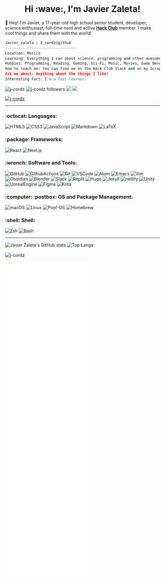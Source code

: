 <h1 align="center">Hi :wave:, I'm Javier Zaleta!</h1>

:wave: Hey! I'm Javier, a 17-year-old high school senior student, developer, science enthusiast, full-time nerd and active **[Hack Club](https://hackclub.com/)** member. I make cool things and share them with the world!

```python
Javier_zaleta | J_cordz@github
--------------------------------
Location: Mexico
Learning: Everything I can about science, programming and other awesome things!
Hobbies: Programming, Reading, Gaming, Sci-Fi, Music, Movies, Game Development, Digital Art.
How to reach me: You can find me on the Hack Club Slack and on my Scrapbook where I post daily what I'm doing!
Ask me about: Anything about the things I like!
Interesting Fact: I'm a fast-learner!
```

<p align="left"> 
<img src="https://komarev.com/ghpvc/?username=j-cordz&label=Profile%20views&color=DC143C&style=flat" alt="j-cordz" /> 
<img src="https://img.shields.io/github/followers/J-cordz?style=social" alt="j-cordz followers" />       
<a href="https://scrapbook.hackclub.com/J_cordz/"><img src="https://img.shields.io/badge/Javier Zaleta Scrapbook-%23EC3750.svg?&style=flat&logo=hack-club&logoColor=white"></a> 
<a href="https://www.polywork.com/j_cordz"><img src="https://img.shields.io/badge/Javier Zaleta Polywork-543DE0.svg?&style=flat&logo=polywork&logoColor=white"></a>     
</p>

<p align="left"> 
<a href="https://github.com/ryo-ma/github-profile-trophy"><img src="https://github-profile-trophy.vercel.app/?username=j-cordz&theme=monokai&margin-w=15" alt="j-cordz" /></a> 
</p>

----
<h3 align="left">:octocat: Languages:</h3>

![HTML5](https://img.shields.io/badge/HTML5-E34F26.svg?&style=for-the-badge&logo=html5&logoColor=white)
![CSS3](https://img.shields.io/badge/CSS3-1572B6.svg?&style=for-the-badge&logo=css3&logoColor=white)
![JavaScript](https://img.shields.io/badge/JAVASCRIPT-F7DF1E.svg?&style=for-the-badge&logo=javascript&logoColor=323330)
![Markdown](https://img.shields.io/badge/Markdown-000000.svg?style=for-the-badge&logo=markdown&logoColor=white)
![LaTeX](https://img.shields.io/badge/LaTeX-008080.svg?style=for-the-badge&logo=latex&logoColor=white)

<h3 align="left">:package: Frameworks:</h3>

![React](https://img.shields.io/badge/React-61DAFB.svg?style=for-the-badge&logo=react&logoColor=white)
![Next.js](https://img.shields.io/badge/Next.js-000000.svg?style=for-the-badge&logo=next.js&logoColor=white)

<h3 align="left">:wrench: Software and Tools:</h3>

![GitHub](https://img.shields.io/badge/GITHUB-121011.svg?&style=for-the-badge&logo=github&logoColor=white)
![GithubActions](https://img.shields.io/badge/GITHUB%20ACTIONS-121011.svg?&style=for-the-badge&logo=github-actions&logoColor=white)
![Git](https://img.shields.io/badge/GIT-F05032.svg?&style=for-the-badge&logo=git&logoColor=white)
![VSCode](https://img.shields.io/badge/vscode-007ACC.svg?style=for-the-badge&logo=visualstudiocode&logoColor=white)
![Atom](https://img.shields.io/badge/Atom-7CFC00.svg?style=for-the-badge&logo=atom&logoColor=black)
![Emacs](https://img.shields.io/badge/Emacs-7F5AB6.svg?style=for-the-badge&logo=gnuemacs&logoColor=white)
![Vim](https://img.shields.io/badge/Vim-019733.svg?style=for-the-badge&logo=vim&logoColor=white)
![Obsidian](https://img.shields.io/badge/Obsidian-483699.svg?style=for-the-badge&logo=obsidian&logoColor=white)
![Blender](https://img.shields.io/badge/blender-F5792A.svg?style=for-the-badge&logo=blender&logoColor=white)
![Slack](https://img.shields.io/badge/slack-4A154B.svg?style=for-the-badge&logo=slack&logoColor=white)
![Replit](https://img.shields.io/badge/Replit-667881.svg?style=for-the-badge&logo=replit&logoColor=black)
![Hugo](https://img.shields.io/badge/hugo-663399.svg?style=for-the-badge&logo=hugo&logoColor=white)
![Jekyll](https://img.shields.io/badge/Jekyll-CC0000.svg?style=for-the-badge&logo=jekyll&logoColor=white)
![netlify](https://img.shields.io/badge/netlify-00C7B7.svg?style=for-the-badge&logo=netlify&logoColor=black)
![Unity](https://img.shields.io/badge/Unity-000000.svg?style=for-the-badge&logo=unity&logoColor=white)
![UnrealEngine](https://img.shields.io/badge/Unreal%20Engine-0E1128.svg?style=for-the-badge&logo=unrealengine&logoColor=white)
![Figma](https://img.shields.io/badge/Figma-F24E1E.svg?style=for-the-badge&logo=figma&logoColor=black)
![Krita](https://img.shields.io/badge/krita-3BABFF.svg?style=for-the-badge&logo=krita&logoColor=white)

<h3 align="left">:computer: :postbox: OS and Package Management:</h3>

![macOS](https://img.shields.io/badge/macOS-000000?style=for-the-badge&logo=macos&logoColor=white)
![Linux](https://img.shields.io/badge/LINUX-FCC624?style=for-the-badge&logo=linux&logoColor=black)
![Pop!-OS](https://img.shields.io/badge/Pop!_OS-48B9C7?style=for-the-badge&logo=popos&logoColor=white)
![Homebrew](https://img.shields.io/badge/Homebrew-FBB040.svg?style=for-the-badge&logo=homebrew&logoColor=black)

<h3 align="left">:shell: Shell:</h3>

![Zsh](https://img.shields.io/badge/Zsh-4EAA25.svg?&style=for-the-badge&logo=gnubash&logoColor=white)
![Bash](https://img.shields.io/badge/Bash-4EAA25.svg?&style=for-the-badge&logo=gnubash&logoColor=white)

----
![Javier Zaleta's GitHub stats](https://github-readme-stats.vercel.app/api?username=j-cordz&show_icons=true&count_private=true&include_all_commits=true&theme=tokyonight)
![Top Langs](https://github-readme-stats.vercel.app/api/top-langs/?username=j-cordz&layout=compact&theme=tokyonight)

<p><img align="center" src="https://github-readme-streak-stats.herokuapp.com/?user=j-cordz&theme=dark" alt="j-cordz" /></p>

![Metrics](github-metrics.svg)

